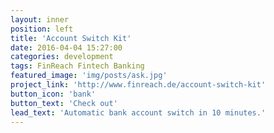 ```yaml
---
layout: inner
position: left
title: 'Account Switch Kit'
date: 2016-04-04 15:27:00
categories: development
tags: FinReach Fintech Banking
featured_image: 'img/posts/ask.jpg'
project_link: 'http://www.finreach.de/account-switch-kit'
button_icon: 'bank'
button_text: 'Check out'
lead_text: 'Automatic bank account switch in 10 minutes.'
---
```


